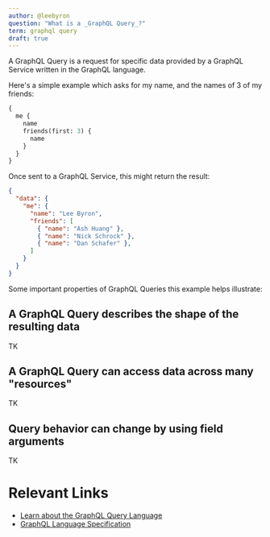 ```yaml
---
author: @leebyron
question: "What is a _GraphQL Query_?"
term: graphql query
draft: true
---
```


A GraphQL Query is a request for specific data provided by a GraphQL Service
written in the GraphQL language.

Here's a simple example which asks for my name, and the names of 3 of my friends:

```graphql
{
  me {
    name
    friends(first: 3) {
      name
    }
  }
}
```

Once sent to a GraphQL Service, this might return the result:


```json
{
  "data": {
    "me": {
      "name": "Lee Byron",
      "friends": [
        { "name": "Ash Huang" },
        { "name": "Nick Schrock" },
        { "name": "Dan Schafer" },
      ]
    }
  }
}
```

Some important properties of GraphQL Queries this example helps illustrate:

## A GraphQL Query describes the shape of the resulting data

TK

## A GraphQL Query can access data across many "resources"

TK

## Query behavior can change by using field arguments

TK

# Relevant Links

  * [Learn about the GraphQL Query Language](https://graphql.org/learn/queries/)
  * [GraphQL Language Specification](https://graphql.github.io/graphql-spec/June2018/#sec-Language.Document)
